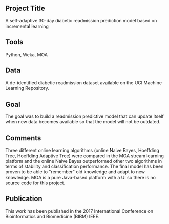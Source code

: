 ## Project Title 

A self-adaptive 30-day diabetic readmission prediction model based on incremental learning

##	Tools 

Python, Weka, MOA

## Data

A de-identified diabetic readmission dataset available on the UCI Machine Learning Repository. 

## Goal

The goal was to build a readmission predictive model that can update itself when new data becomes available so that the model will not be outdated. 

## Comments

Three different online learning algorithms (online Naive Bayes, Hoeffding Tree, Hoeffding Adaptive Tree) were compared in the MOA stream learning platform and the online Naive Bayes outperformed other two algorithms in terms of stability and classification performance. 
The final model has been proven to be able to "remember" old knowledge and adapt to new knowledge.
MOA is a pure Java-based platform with a UI so there is no source code for this project. 

## Publication

This work has been published in the 2017 International Conference on Bioinformatics and Biomedicine (BIBM) IEEE. 
